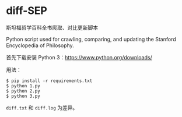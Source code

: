 # diff-SEP

斯坦福哲学百科全书爬取、对比更新脚本

Python script used for crawling, comparing, and updating the Stanford Encyclopedia of Philosophy.

首先下载安装 Python 3：<https://www.python.org/downloads/>

用法：

```
$ pip install -r requirements.txt
$ python 1.py
$ python 2.py
$ python 3.py
```

`diff.txt` 和 `diff.log` 为差异。
